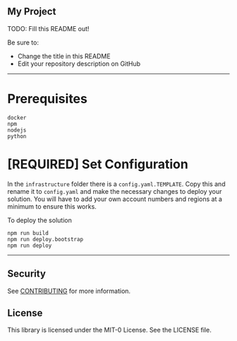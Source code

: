 ## My Project

TODO: Fill this README out!

Be sure to:

* Change the title in this README
* Edit your repository description on GitHub

---

# Prerequisites
```
docker
npm
nodejs
python 
```

# [REQUIRED] Set Configuration

In the `infrastructure` folder there is a `config.yaml.TEMPLATE`. Copy this and rename it to `config.yaml` and make the necessary changes to deploy your solution. You will have to add your own account numbers and regions at a minimum to ensure this works.


To deploy the solution
```
npm run build
npm run deploy.bootstrap
npm run deploy
```
---

## Security

See [CONTRIBUTING](CONTRIBUTING.md#security-issue-notifications) for more information.

## License

This library is licensed under the MIT-0 License. See the LICENSE file.

